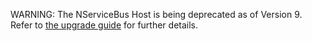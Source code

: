 WARNING: The NServiceBus Host is being deprecated as of Version 9. Refer to [the upgrade guide](/nservicebus/upgrades/host-7to8.md) for further details.
